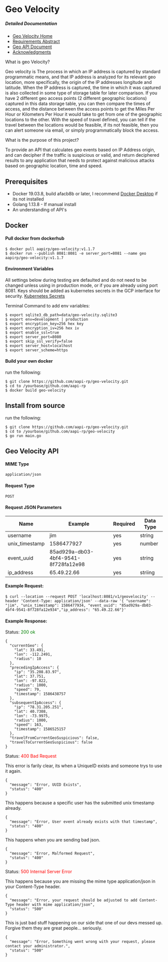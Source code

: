 # Geo Velocity

##### Detailed Documentation
- [Geo Velocity Home](https://github.com/aapi-rp/geo-velocity/wiki "Geo Velocity Home")
- [Requirements Abstract](https://github.com/aapi-rp/geo-velocity/wiki/Requirements_Abstract "Requirements Abstract")
- [Geo API Document](https://github.com/aapi-rp/geo-velocity/wiki/API-Docs)
- [Acknowledgments](https://github.com/aapi-rp/geo-velocity/wiki/Acknowledgments)

 
What is geo Velocity?

Geo velocity is The process in which an IP address is captured by standard programmatic means, and that IP address is analyzed for its relevant geo location, more specifically, the origin of the IP addresses longitude and latitude. When the IP address is captured, the time in which it was captured is also collected in some type of storage table for later comparison. If you have 2 different geo access points (2 different geographic locations) captured in this data storage table, you can then compare the times of access, and the distance between the access points to get the Miles Per Hour or Kilometers Per Hour it would take to get from one of the geographic locations to the other. With the speed of travel defined, you can tell if the travel between the locations would be feasible, if its not feasible, then you can alert someone via email, or simply programmatically block the access.

What is the purpose of this project?

To provide an API that calculates geo events based on IP Address origin, and can decipher if the traffic is suspicious or valid, and return deciphered results to any application that needs to protect against malicious attacks based on geographic location, time and speed.

## Prerequisites

* Docker 19.03.8, build afacb8b or later, I recommend [Docker Desktop](https://www.docker.com/products/docker-desktop) if its not installed
* Golang 1.13.8 - If manual install
* An understanding of API's

## Docker
#### Pull docker from dockerhub
```
$ docker pull aapirp/geo-velocity:v1.1.7
$ docker run --publish 8081:8081 -e server_port=8081 --name geo aapirp/geo-velocity:v1.1.7
```

#### Environment Variables

All settings below during testing are defaulted and do not need to be changed unless using in production mode, or if you are already using port 8081. Keys should be added as kubernetes secrets in the GCP interface for security. [Kubernetes Secrets](https://kubernetes.io/docs/concepts/configuration/secret/ "Kubernetes Secrets")

Terminal Command to add env variables:
```
$ export sqlite3_db_path=data/geo-velocity.sqlite3
$ export env=development | production
$ export encryption_key=256 hex key
$ export encryption_iv=256 hex iv
$ export enable_ssl=true
$ export server_port=8080
$ export skip_ssl_verify=false
$ export server_host=localhost
$ export server_scheme=https
```

#### Build your own docker

run the following:
```
$ git clone https://github.com/aapi-rp/geo-velocity.git
$ cd to /yourbase/github.com/aapi-rp
$ docker build geo-velocity
```

## Install from source
run the following:
```
$ git clone https://github.com/aapi-rp/geo-velocity.git
$ cd to /yourbase/github.com/aapi-rp/geo-velocity
$ go run main.go
```


## Geo Velocity API

#### MIME Type
`
application/json
`
#### Request Type
`
POST
`

#### Request JSON Parameters

| Name           | Example                              | Required | Data Type |
|----------------|--------------------------------------|----------|-----------|
| username       | jim                                  | yes      | string    |
| unix_timestamp | 1586477927                           | yes      | number    |
| event_uuid     | 85ad929a-db03-4bf4-9541-8f728fa12e98 | yes      | string    |
| ip_address     | 65.49.22.66                          | yes      | striing   |


#### Example Request:

```
$ curl --location --request POST 'localhost:8081/v1/geovelocity' --header 'Content-Type: application/json' --data-raw '{ "username": "jim", "unix_timestamp": 1586477934, "event_uuid": "85ad929a-db03-4bf4-9541-8f728fa12e934","ip_address": "65.49.22.66"}'
```

#### Example Response:


Status: <span style="color:green">200 ok</span>

```
{
  "currentGeo": {
    "lat": 33.491,
    "lon": -112.2491,
    "radius": 10
  },
  "precedingIpAccess": {
    "ip": "35.208.83.97",
    "lat": 37.751,
    "lon": -97.822,
    "radius": 1000,
    "speed": 79,
    "timestamp": 1586438757
  },
  "subsequentIpAccess": {
    "ip": "78.31.205.251",
    "lat": 40.7308,
    "lon": -73.9975,
    "radius": 1000,
    "speed": 163,
    "timestamp": 1586525157
  },
  "travelFromCurrentGeoSuspicious": false,
  "travelToCurrentGeoSuspicious": false
}
```

Status: <span style="color:red">400 Bad Request</span>


This error is farily clear, its when a UniqueID exists and someone trys to use it again.
```
{
  "message": "Error, UUID Exists",
  "status": "400"
}
```
This happens because a specific user has the submitted unix timestamp already.
```
{
  "message": "Error, User event already exists with that timestamp",
  "status": "400"
}
```
This happens when you are sending bad json.
```
{
  "message": "Error, Malformed Request",
  "status": "400"
}
```

Status: <span style="color:red">500 Internal Server Error</span>

This happens because you are missing the mime type application/json in your Content-Type header.
```
{
  "message": "Error, your request should be adjusted to add Content-Type header with mime application/json",
  "status": "500"
}
```
This is just bad stuff happening on our side that one of our devs messed up.  Forgive them they are great people... seriously.
```
{
  "message": "Error, Something went wrong with your request, please contact your administrator.",
  "status": "500"
}
```

